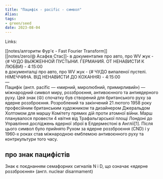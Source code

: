```yaml
---
title: "Пацифік - pacific - символ"
Alias: 
tags:
- green/seed
date: 2023-08-04
---
```

Links:  

[[notes/алгоритм Фур'є - Fast Fourier Transform]]  
[[notes/zero/@ Асафєв Стас]]- в документалке про авто, про WV жук -  {# ЧУДО ВЫЖЖЕННОЙ ПУСТЫНИ. ГЕРМАНИЯ. ОТ НЕНАВИСТИ К ЛЮБВИ} - 4:15:00  
в документалці про авто, про WV жук - {# ЧУДО випаленої пустелі. НІМЕЧЧИНА. ВІД НЕНАВИСТИ ДО КОХАННЯ} - 4:15:00  
—  
Пацифік (англ. pacific — «мирний, миролюбний, примирливий») — міжнародний символ миру, роззброєння, антивоєнного та антиядерного руху. Цей знак (☮︎) спочатку був створений для британського руху за ядерне роззброєння. Розроблений та закінчений 21 лютого 1958 року професійним британським художником та дизайнером Джеральдом Холтомом для маршу Комітету прямих дій проти атомної війни. Марш планувалося провести 4 квітня від Трафальгарської площі Лондоні до Управління досліджень ядерної зброї в Елдерместоні в Англії[1]. Після цього символ було прийнято Рухом за ядерне роззброєння (CND) і у 1960-х роках став міжнародною емблемою антивоєнного руху та контркультури того часу.

## про знак пацифістів


Знак є поєднанням семафорних сигналів N і D, що означає «ядерне роззброєння» (англ. nuclear disarmament)